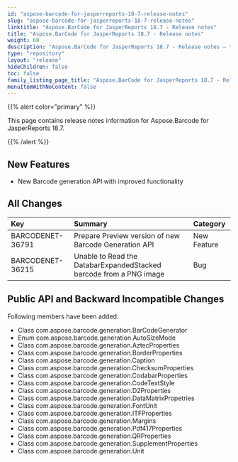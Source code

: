 ```yaml
---
id: "aspose-barcode-for-jasperreports-18-7-release-notes"
slug: "aspose-barcode-for-jasperreports-18-7-release-notes"
linktitle: "Aspose.BarCode for JasperReports 18.7 - Release notes"
title: "Aspose.BarCode for JasperReports 18.7 - Release notes"
weight: 60
description: "Aspose.BarCode for JasperReports 18.7 - Release notes – the latest updates and fixes."
type: "repository"
layout: "release"
hideChildren: false
toc: false
family_listing_page_title: "Aspose.BarCode for JasperReports 18.7 - Release notes"
menuItemWithNoContent: false
---
```


{{% alert color="primary" %}} 

This page contains release notes information for Aspose.Barcode for JasperReports 18.7.

{{% /alert %}} 
## **New Features**
- New Barcode generation API with improved functionality
## **All Changes**

|**Key**|**Summary**|**Category**|
| :- | :- | :- |
|BARCODENET-36791|Prepare Preview version of new Barcode Generation API|New Feature|
|BARCODENET-36215|Unable to Read the DatabarExpandedStacked barcode from a PNG image|Bug|
## **Public API and Backward Incompatible Changes**
Following members have been added:

- Class com.aspose.barcode.generation.BarCodeGenerator
- Enum com.aspose.barcode.generation.AutoSizeMode
- Class com.aspose.barcode.generation.AztecProperties
- Class com.aspose.barcode.generation.BorderProperties
- Class com.aspose.barcode.generation.Caption
- Class com.aspose.barcode.generation.ChecksumProperties
- Class com.aspose.barcode.generation.CodabarProperties
- Class com.aspose.barcode.generation.CodeTextStyle
- Class com.aspose.barcode.generation.D2Properties
- Class com.aspose.barcode.generation.DataMatrixPropetries
- Class com.aspose.barcode.generation.FontUnit
- Class com.aspose.barcode.generation.ITFProperties
- Class com.aspose.barcode.generation.Margins
- Class com.aspose.barcode.generation.Pdf417Properties
- Class com.aspose.barcode.generation.QRProperties
- Class com.aspose.barcode.generation.SupplementProperties
- Class com.aspose.barcode.generation.Unit
